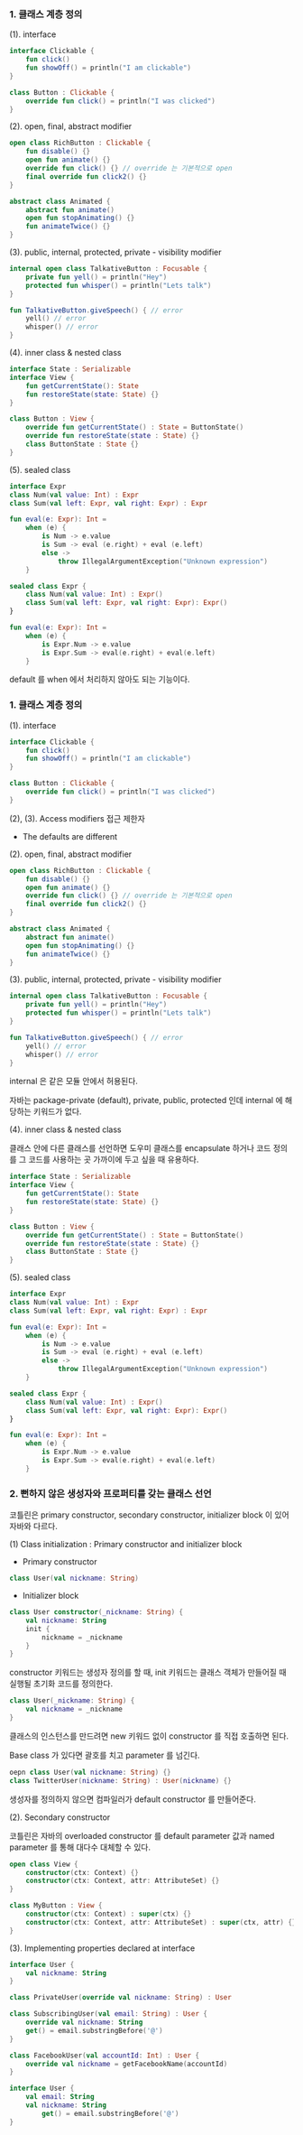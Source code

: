### 1. 클래스 계층 정의

(1). interface

```kotlin
interface Clickable {
	fun click()
	fun showOff() = println("I am clickable")
}

class Button : Clickable {
	override fun click() = println("I was clicked")
}
```

(2). open, final, abstract modifier

```kotlin
open class RichButton : Clickable {
	fun disable() {}
	open fun animate() {}
	override fun click() {} // override 는 기본적으로 open
	final override fun click2() {}
}

abstract class Animated {
	abstract fun animate()
	open fun stopAnimating() {}
	fun animateTwice() {}
}
```

(3). public, internal, protected, private - visibility modifier

```kotlin
internal open class TalkativeButton : Focusable {
	private fun yell() = println("Hey")
	protected fun whisper() = println("Lets talk")
}

fun TalkativeButton.giveSpeech() { // error
	yell() // error
	whisper() // error
}
```

(4). inner class & nested class

```kotlin
interface State : Serializable
interface View {
	fun getCurrentState(): State
	fun restoreState(state: State) {}
}

class Button : View {
	override fun getCurrentState() : State = ButtonState()
	override fun restoreState(state : State) {}
	class ButtonState : State {}
}
```

(5). sealed class

```kotlin
interface Expr
class Num(val value: Int) : Expr
class Sum(val left: Expr, val right: Expr) : Expr

fun eval(e: Expr): Int =
	when (e) {
		is Num -> e.value
		is Sum -> eval (e.right) + eval (e.left)
		else ->
			throw IllegalArgumentException("Unknown expression")
	}

sealed class Expr {
	class Num(val value: Int) : Expr()
	class Sum(val left: Expr, val right: Expr): Expr()
}

fun eval(e: Expr): Int =
	when (e) {
		is Expr.Num -> e.value
		is Expr.Sum -> eval(e.right) + eval(e.left)
	}
```

default 를 when 에서 처리하지 않아도 되는 기능이다.

### 1. 클래스 계층 정의

(1). interface

```kotlin
interface Clickable {
	fun click()
	fun showOff() = println("I am clickable")
}

class Button : Clickable {
	override fun click() = println("I was clicked")
}
```

(2), (3). Access modifiers 접근 제한자

- The defaults are different



(2). open, final, abstract modifier

```kotlin
open class RichButton : Clickable {
	fun disable() {}
	open fun animate() {}
	override fun click() {} // override 는 기본적으로 open
	final override fun click2() {}
}

abstract class Animated {
	abstract fun animate()
	open fun stopAnimating() {}
	fun animateTwice() {}
}
```

(3). public, internal, protected, private - visibility modifier

```kotlin
internal open class TalkativeButton : Focusable {
	private fun yell() = println("Hey")
	protected fun whisper() = println("Lets talk")
}

fun TalkativeButton.giveSpeech() { // error
	yell() // error
	whisper() // error
}
```

internal 은 같은 모듈 안에서 허용된다.

자바는 package-private (default), private, public, protected 인데 internal 에 해당하는 키워드가 없다. 

(4). inner class & nested class

클래스 안에 다른 클래스를 선언하면 도우미 클래스를 encapsulate 하거나 코드 정의를 그 코드를 사용하는 곳 가까이에 두고 싶을 때 유용하다.

```kotlin
interface State : Serializable
interface View {
	fun getCurrentState(): State
	fun restoreState(state: State) {}
}

class Button : View {
	override fun getCurrentState() : State = ButtonState()
	override fun restoreState(state : State) {}
	class ButtonState : State {}
}
```

(5). sealed class

```kotlin
interface Expr
class Num(val value: Int) : Expr
class Sum(val left: Expr, val right: Expr) : Expr

fun eval(e: Expr): Int =
	when (e) {
		is Num -> e.value
		is Sum -> eval (e.right) + eval (e.left)
		else ->
			throw IllegalArgumentException("Unknown expression")
	}

sealed class Expr {
	class Num(val value: Int) : Expr()
	class Sum(val left: Expr, val right: Expr): Expr()
}

fun eval(e: Expr): Int =
	when (e) {
		is Expr.Num -> e.value
		is Expr.Sum -> eval(e.right) + eval(e.left)
	}
```

### 2. 뻔하지 않은 생성자와 프로퍼티를 갖는 클래스 선언

코틀린은 primary constructor, secondary constructor, initializer block 이 있어 자바와 다르다.

(1) Class initialization : Primary constructor and initializer block

- Primary constructor

```kotlin
class User(val nickname: String)
```

- Initializer block

```kotlin
class User constructor(_nickname: String) {
	val nickname: String
	init {
		nickname = _nickname
	}
}
```

constructor 키워드는 생성자 정의를 할 때, init 키워드는 클래스 객체가 만들어질 때 실행될 초기화 코드를 정의한다.

```kotlin
class User(_nickname: String) {
	val nickname = _nickname
}
```

클래스의 인스턴스를 만드려면 new 키워드 없이 constructor 를 직접 호출하면 된다.

Base class 가 있다면 괄호를 치고 parameter 를 넘긴다.

```kotlin
oepn class User(val nickname: String) {}
class TwitterUser(nickname: String) : User(nickname) {}
```

생성자를 정의하지 않으면 컴파일러가 default constructor 를 만들어준다.

(2). Secondary constructor

코틀린은 자바의 overloaded constructor 를 default parameter 값과 named parameter 를 통해 대다수 대체할 수 있다.

```kotlin
open class View {
	constructor(ctx: Context) {}
	constructor(ctx: Context, attr: AttributeSet) {}
}
```

```kotlin
class MyButton : View {
	constructor(ctx: Context) : super(ctx) {}
	constructor(ctx: Context, attr: AttributeSet) : super(ctx, attr) {}
}
```

(3). Implementing properties declared at interface

```kotlin
interface User {
	val nickname: String
}

class PrivateUser(override val nickname: String) : User

class SubscribingUser(val email: String) : User {
	override val nickname: String
	get() = email.substringBefore('@')
}

class FacebookUser(val accountId: Int) : User {
	override val nickname = getFacebookName(accountId)
}

interface User {
	val email: String
	val nickname: String
		get() = email.substringBefore('@')
}
```
